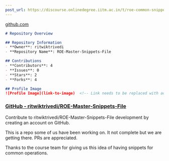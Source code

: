 ```yaml
---
post_url: https://discourse.onlinedegree.iitm.ac.in/t/roe-common-snippets-repo-feb-2025/168901/1
---
```

[github.com](https://github.com/ritwiktrivedi/ROE-Master-Snippets-File)

```markdown
# Repository Overview

## Repository Information
- **Owner**: ritwiktrivedi
- **Repository Name**: ROE-Master-Snippets-File

## Contributions
- **Contributors**: 4
- **Issues**: 0
- **Stars**: 2
- **Forks**: 4

## Profile Image
![Profile Image](link-to-image)  <!-- Link needs to be replaced with actual image URL -->
```

### [GitHub - ritwiktrivedi/ROE-Master-Snippets-File](https://github.com/ritwiktrivedi/ROE-Master-Snippets-File)

Contribute to ritwiktrivedi/ROE-Master-Snippets-File development by creating an account on GitHub.

This is a repo some of us have been working on. It not complete but we are getting there. PRs are appreciated.

Thanks to the course team for giving us this idea of having snippets for common operations.